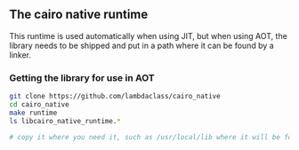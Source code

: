 ## The cairo native runtime

This runtime is used automatically when using JIT, but when using AOT, the library needs to be shipped and put in a path where it can be found by a linker.

### Getting the library for use in AOT

```bash
git clone https://github.com/lambdaclass/cairo_native
cd cairo_native
make runtime
ls libcairo_native_runtime.*

# copy it where you need it, such as /usr/local/lib where it will be found by the linker
```
<!-- PLT: ACK -->
